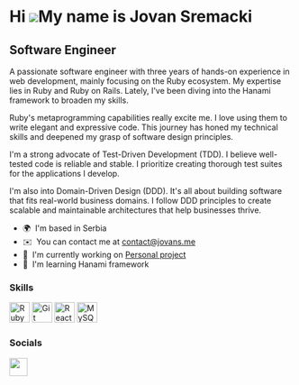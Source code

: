 Hi ![](https://user-images.githubusercontent.com/18350557/176309783-0785949b-9127-417c-8b55-ab5a4333674e.gif)My name is Jovan Sremacki
======================================================================================================================================

Software Engineer
-----------------

A passionate software engineer with three years of hands-on experience in web development, mainly focusing on the Ruby ecosystem. My expertise lies in Ruby and Ruby on Rails. Lately, I've been diving into the Hanami framework to broaden my skills.

Ruby's metaprogramming capabilities really excite me. I love using them to write elegant and expressive code. This journey has honed my technical skills and deepened my grasp of software design principles.

I'm a strong advocate of Test-Driven Development (TDD). I believe well-tested code is reliable and stable. I prioritize creating thorough test suites for the applications I develop.

I'm also into Domain-Driven Design (DDD). It's all about building software that fits real-world business domains. I follow DDD principles to create scalable and maintainable architectures that help businesses thrive.

*   🌍  I'm based in Serbia
*   ✉️  You can contact me at [contact@jovans.me](mailto:contact@jovans.me)
*   🚀  I'm currently working on [Personal project](http://github.com/Ckojo/validify_me)
*   🧠  I'm learning Hanami framework
  
  ### Skills 
<p align="left">
<a href="https://www.ruby-lang.org/en/" target="_blank" rel="noreferrer"><img src="https://raw.githubusercontent.com/danielcranney/readme-generator/main/public/icons/skills/ruby-colored.svg" width="36" height="36" alt="Ruby" /></a>
<a href="https://git-scm.com/" target="_blank" rel="noreferrer"><img src="https://raw.githubusercontent.com/danielcranney/readme-generator/main/public/icons/skills/git-colored.svg" width="36" height="36" alt="Git" /></a>
<a href="https://reactjs.org/" target="_blank" rel="noreferrer"><img src="https://raw.githubusercontent.com/danielcranney/readme-generator/main/public/icons/skills/react-colored.svg" width="36" height="36" alt="React" /></a>
<a href="https://www.mysql.com/" target="_blank" rel="noreferrer"><img src="https://raw.githubusercontent.com/danielcranney/readme-generator/main/public/icons/skills/mysql-colored.svg" width="36" height="36" alt="MySQL" /></a>
</p>
                    
### Socials
                  
                  
<p align="left">
  <a href="https://www.linkedin.com/in/jovan-sremacki" target="_blank" rel="noreferrer"><img src="https://raw.githubusercontent.com/danielcranney/readme-generator/main/public/icons/socials/linkedin.svg" width="32" height="32" /></a>
</p>

